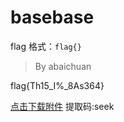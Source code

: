 # basebase

flag 格式：`flag{}`

> By abaichuan

flag{Th15_I%_8As364}

[点击下载附件](https://www.123pan.com/s/XugIjv-z0kVh.html) 提取码:seek